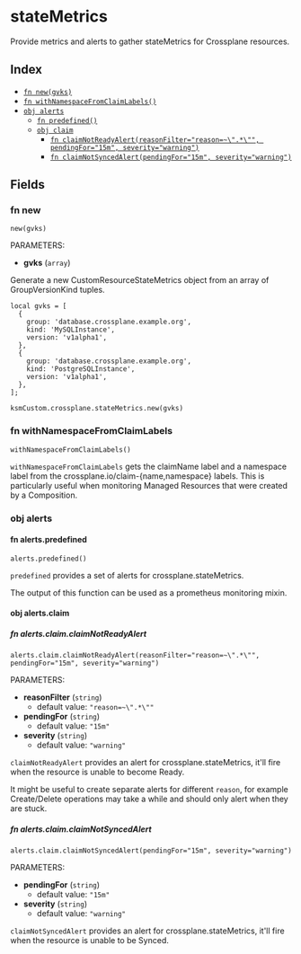 # stateMetrics

Provide metrics and alerts to gather stateMetrics for Crossplane resources.

## Index

* [`fn new(gvks)`](#fn-new)
* [`fn withNamespaceFromClaimLabels()`](#fn-withnamespacefromclaimlabels)
* [`obj alerts`](#obj-alerts)
  * [`fn predefined()`](#fn-alertspredefined)
  * [`obj claim`](#obj-alertsclaim)
    * [`fn claimNotReadyAlert(reasonFilter="reason=~\".*\"", pendingFor="15m", severity="warning")`](#fn-alertsclaimclaimnotreadyalert)
    * [`fn claimNotSyncedAlert(pendingFor="15m", severity="warning")`](#fn-alertsclaimclaimnotsyncedalert)

## Fields

### fn new

```jsonnet
new(gvks)
```

PARAMETERS:

* **gvks** (`array`)

Generate a new CustomResourceStateMetrics object from an array of GroupVersionKind tuples.

```jsonnet
local gvks = [
  {
    group: 'database.crossplane.example.org',
    kind: 'MySQLInstance',
    version: 'v1alpha1',
  },
  {
    group: 'database.crossplane.example.org',
    kind: 'PostgreSQLInstance',
    version: 'v1alpha1',
  },
];

ksmCustom.crossplane.stateMetrics.new(gvks)
```

### fn withNamespaceFromClaimLabels

```jsonnet
withNamespaceFromClaimLabels()
```


`withNamespaceFromClaimLabels` gets the claimName label and a namespace label from the crossplane.io/claim-{name,namespace} labels. This is particularly useful when monitoring Managed Resources that were created by a Composition.

### obj alerts


#### fn alerts.predefined

```jsonnet
alerts.predefined()
```


`predefined` provides a set of alerts for crossplane.stateMetrics.

The output of this function can be used as a prometheus monitoring mixin.

#### obj alerts.claim


##### fn alerts.claim.claimNotReadyAlert

```jsonnet
alerts.claim.claimNotReadyAlert(reasonFilter="reason=~\".*\"", pendingFor="15m", severity="warning")
```

PARAMETERS:

* **reasonFilter** (`string`)
   - default value: `"reason=~\".*\""`
* **pendingFor** (`string`)
   - default value: `"15m"`
* **severity** (`string`)
   - default value: `"warning"`

`claimNotReadyAlert` provides an alert for crossplane.stateMetrics, it'll fire when the resource is unable to become Ready.

It might be useful to create separate alerts for different `reason`, for example Create/Delete operations may take a while and should only alert when they are stuck.

##### fn alerts.claim.claimNotSyncedAlert

```jsonnet
alerts.claim.claimNotSyncedAlert(pendingFor="15m", severity="warning")
```

PARAMETERS:

* **pendingFor** (`string`)
   - default value: `"15m"`
* **severity** (`string`)
   - default value: `"warning"`

`claimNotSyncedAlert` provides an alert for crossplane.stateMetrics, it'll fire when the resource is unable to be Synced.